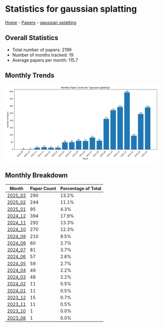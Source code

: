 # Statistics for gaussian splatting

[Home](https://arxcompass.github.io) - [Papers](https://arxcompass.github.io/papers) - [gaussian splatting](https://arxcompass.github.io/papers/gaussian_splatting)

## Overall Statistics

- Total number of papers: 2199
- Number of months tracked: 19
- Average papers per month: 115.7

## Monthly Trends

![Monthly Paper Counts](monthly_stats.png)

## Monthly Breakdown

| Month | Paper Count | Percentage of Total |
| --- | --- | --- |
| [2025_03](./2025_03/papers_1.md) | 290 | 13.2% |
| [2025_02](./2025_02/papers_1.md) | 244 | 11.1% |
| [2025_01](./2025_01/papers_1.md) | 95 | 4.3% |
| [2024_12](./2024_12/papers_1.md) | 394 | 17.9% |
| [2024_11](./2024_11/papers_1.md) | 292 | 13.3% |
| [2024_10](./2024_10/papers_1.md) | 270 | 12.3% |
| [2024_09](./2024_09/papers_1.md) | 210 | 9.5% |
| [2024_08](./2024_08/papers_1.md) | 60 | 2.7% |
| [2024_07](./2024_07/papers_1.md) | 81 | 3.7% |
| [2024_06](./2024_06/papers_1.md) | 57 | 2.6% |
| [2024_05](./2024_05/papers_1.md) | 59 | 2.7% |
| [2024_04](./2024_04/papers_1.md) | 49 | 2.2% |
| [2024_03](./2024_03/papers_1.md) | 48 | 2.2% |
| [2024_02](./2024_02/papers_1.md) | 11 | 0.5% |
| [2024_01](./2024_01/papers_1.md) | 11 | 0.5% |
| [2023_12](./2023_12/papers_1.md) | 15 | 0.7% |
| [2023_11](./2023_11/papers_1.md) | 11 | 0.5% |
| [2023_10](./2023_10/papers_1.md) | 1 | 0.0% |
| [2023_08](./2023_08/papers_1.md) | 1 | 0.0% |
